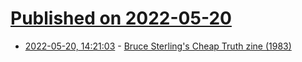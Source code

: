 # [Published on 2022-05-20](index.md)

* [2022-05-20, 14:21:03](https://news.ycombinator.com/item?id=31447768) - [Bruce Sterling's Cheap Truth zine (1983)](https://fanac.org/fanzines/Cheap_Truth/)
